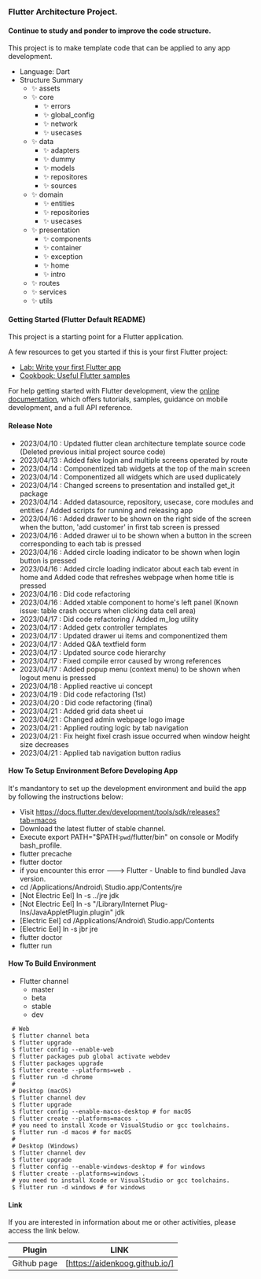 ### Flutter Architecture Project.

#### Continue to study and ponder to improve the code structure.

This project is to make template code that can be applied to any app development.

- Language: Dart
- Structure Summary
  - ✨ assets
  - ✨ core
    - ✨ errors
    - ✨ global_config
    - ✨ network
    - ✨ usecases
  - ✨ data
    - ✨ adapters
    - ✨ dummy
    - ✨ models
    - ✨ repositores
    - ✨ sources
  - ✨ domain
    - ✨ entities
    - ✨ repositories
    - ✨ usecases
  - ✨ presentation
    - ✨ components
    - ✨ container
    - ✨ exception
    - ✨ home
    - ✨ intro
  - ✨ routes
  - ✨ services
  - ✨ utils

#### Getting Started (Flutter Default README)

This project is a starting point for a Flutter application.

A few resources to get you started if this is your first Flutter project:

- [Lab: Write your first Flutter app](https://docs.flutter.dev/get-started/codelab)
- [Cookbook: Useful Flutter samples](https://docs.flutter.dev/cookbook)

For help getting started with Flutter development, view the
[online documentation](https://docs.flutter.dev/), which offers tutorials,
samples, guidance on mobile development, and a full API reference.

#### Release Note

- 2023/04/10 : Updated flutter clean architecture template source code (Deleted previous initial project source code)
- 2023/04/13 : Added fake login and multiple screens operated by route
- 2023/04/14 : Componentized tab widgets at the top of the main screen
- 2023/04/14 : Componentized all widgets which are used duplicately
- 2023/04/14 : Changed screens to presentation and installed get_it package
- 2023/04/14 : Added datasource, repository, usecase, core modules and entities / Added scripts for running and releasing app
- 2023/04/16 : Added drawer to be shown on the right side of the screen when the button, 'add customer' in first tab screen is pressed
- 2023/04/16 : Added drawer ui to be shown when a button in the screen corresponding to each tab is pressed
- 2023/04/16 : Added circle loading indicator to be shown when login button is pressed
- 2023/04/16 : Added circle loading indicator about each tab event in home and Added code that refreshes webpage when home title is pressed
- 2023/04/16 : Did code refactoring
- 2023/04/16 : Added xtable component to home's left panel (Known issue: table crash occurs when clicking data cell area)
- 2023/04/17 : Did code refactoring / Added m_log utility
- 2023/04/17 : Added getx controller templates
- 2023/04/17 : Updated drawer ui items and componentized them
- 2023/04/17 : Added Q&A textfield form
- 2023/04/17 : Updated source code hierarchy
- 2023/04/17 : Fixed compile error caused by wrong references
- 2023/04/17 : Added popup menu (context menu) to be shown when logout menu is pressed
- 2023/04/18 : Applied reactive ui concept
- 2023/04/19 : Did code refactoring (1st)
- 2023/04/20 : Did code refactoring (final)
- 2023/04/21 : Added grid data sheet ui
- 2023/04/21 : Changed admin webpage logo image
- 2023/04/21 : Applied routing logic by tab navigation
- 2023/04/21 : Fix height fixel crash issue occurred when window height size decreases
- 2023/04/21 : Applied tab navigation button radius

#### How To Setup Environment Before Developing App

It's mandantory to set up the development environment and build the app by following the instructions below:

- Visit https://docs.flutter.dev/development/tools/sdk/releases?tab=macos
- Download the latest flutter of stable channel.
- Execute export PATH="\$PATH:`pwd`/flutter/bin" on console or Modify bash_profile.
- flutter precache
- flutter doctor
- if you encounter this error ---> Flutter - Unable to find bundled Java version.
- cd /Applications/Android\ Studio.app/Contents/jre
- [Not Electric Eel] ln -s ../jre jdk
- [Not Electric Eel] ln -s "/Library/Internet Plug-Ins/JavaAppletPlugin.plugin" jdk
- [Electric Eel] cd /Applications/Android\ Studio.app/Contents
- [Electric Eel] ln -s jbr jre
- flutter doctor
- flutter run

#### How To Build Environment

- Flutter channel
  - master
  - beta
  - stable
  - dev

```
 # Web
 $ flutter channel beta
 $ flutter upgrade
 $ flutter config --enable-web
 $ flutter packages pub global activate webdev
 $ flutter packages upgrade
 $ flutter create --platforms=web .
 $ flutter run -d chrome
 #
 # Desktop (macOS)
 $ flutter channel dev
 $ flutter upgrade
 $ flutter config --enable-macos-desktop # for macOS
 $ flutter create --platforms=macos .
 # you need to install Xcode or VisualStudio or gcc toolchains.
 $ flutter run -d macos # for macOS
 #
 # Desktop (Windows)
 $ flutter channel dev
 $ flutter upgrade
 $ flutter config --enable-windows-desktop # for windows
 $ flutter create --platforms=windows .
 # you need to install Xcode or VisualStudio or gcc toolchains.
 $ flutter run -d windows # for windows
```

#### Link

If you are interested in information about me or other activities, please access the link below.

| Plugin      | LINK                           |
| ----------- | ------------------------------ |
| Github page | [https://aidenkoog.github.io/] |

